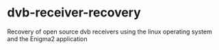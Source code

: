 # dvb-receiver-recovery
Recovery of open source dvb receivers using the linux operating system and the Enigma2 application
